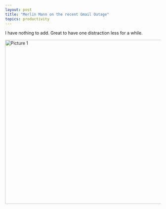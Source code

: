 ```yaml
---
layout: post
title: "Merlin Mann on the recent Gmail Outage"
topics: productivity
---
```

I have nothing to add. Great to have one distraction less for a while.

<a href="http://twitter.com/hotdogsladies/statuses/884617122"><img src="http://img.skitch.com/20080821-ebi4hja42bapexdgu9hstnd2dr.jpg" alt="Picture 1" width="530"/></a>